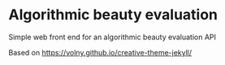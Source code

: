 # Algorithmic beauty evaluation

Simple web front end for an algorithmic beauty evaluation API

Based on https://volny.github.io/creative-theme-jekyll/


